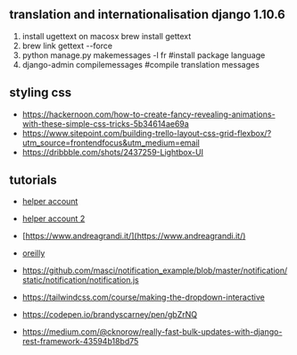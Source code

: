 ## translation and internationalisation django 1.10.6
1. install ugettext on macosx brew install gettext
2. brew link gettext --force
3. python manage.py makemessages -l fr #install package language
4. django-admin compilemessages #compile translation messages

## styling css
* https://hackernoon.com/how-to-create-fancy-revealing-animations-with-these-simple-css-tricks-5b34614ae69a
* https://www.sitepoint.com/building-trello-layout-css-grid-flexbox/?utm_source=frontendfocus&utm_medium=email
* https://dribbble.com/shots/2437259-Lightbox-UI

## tutorials
* [helper account](https://thinkster.io/django-angularjs-tutorial)
* [helper account 2](http://blog.kevinastone.com/getting-started-with-django-rest-framework-and-angularjs.html)
* [https://www.andreagrandi.it/](https://www.andreagrandi.it/)
* [oreilly](https://www.safaribooksonline.com/library/view/lightweight-django/9781491946275/ch04.html)
* https://github.com/masci/notification_example/blob/master/notification/static/notification/notification.js
* https://tailwindcss.com/course/making-the-dropdown-interactive
* https://codepen.io/brandyscarney/pen/gbZrNQ

* https://medium.com/@cknorow/really-fast-bulk-updates-with-django-rest-framework-43594b18bd75